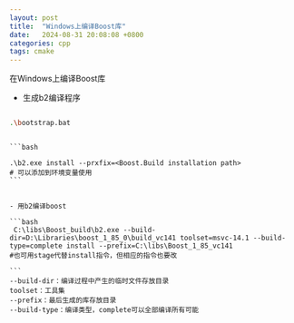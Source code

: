 ```yaml
---
layout: post
title:  "Windows上编译Boost库"
date:   2024-08-31 20:08:08 +0800
categories: cpp 
tags: cmake
---
```


在Windows上编译Boost库

- 生成b2编译程序

```bash

.\bootstrap.bat

```
~~~- 安装b2(可选)~~~

```bash

.\b2.exe install --prxfix=<Boost.Build installation path>
# 可以添加到环境变量使用
```


- 用b2编译boost

```bash
 C:\libs\Boost_build\b2.exe --build-dir=D:\Libraries\boost_1_85_0\build_vc141 toolset=msvc-14.1 --build-type=complete install --prefix=C:\libs\Boost_1_85_vc141
#也可用stage代替install指令，但相应的指令也要改

```
--build-dir：编译过程中产生的临时文件存放目录
toolset：工具集
--prefix：最后生成的库存放目录
--build-type：编译类型，complete可以全部编译所有可能